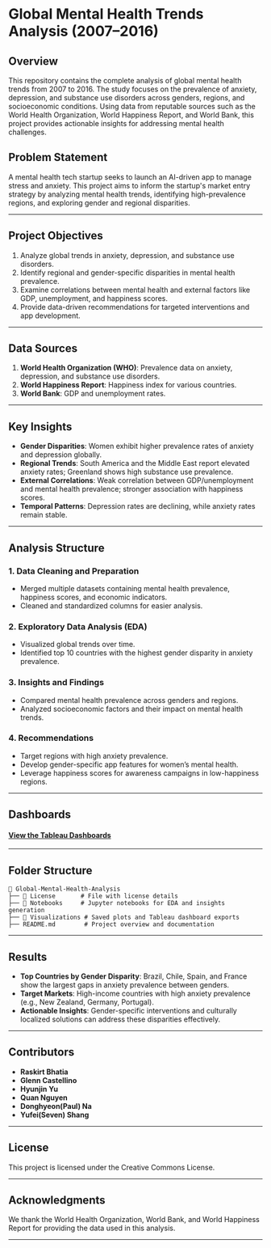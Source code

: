 # **Global Mental Health Trends Analysis (2007–2016)**

## **Overview**
This repository contains the complete analysis of global mental health trends from 2007 to 2016. The study focuses on the prevalence of anxiety, depression, and substance use disorders across genders, regions, and socioeconomic conditions. Using data from reputable sources such as the World Health Organization, World Happiness Report, and World Bank, this project provides actionable insights for addressing mental health challenges.

## **Problem Statement**
A mental health tech startup seeks to launch an AI-driven app to manage stress and anxiety. This project aims to inform the startup's market entry strategy by analyzing mental health trends, identifying high-prevalence regions, and exploring gender and regional disparities.

---

## **Project Objectives**
1. Analyze global trends in anxiety, depression, and substance use disorders.
2. Identify regional and gender-specific disparities in mental health prevalence.
3. Examine correlations between mental health and external factors like GDP, unemployment, and happiness scores.
4. Provide data-driven recommendations for targeted interventions and app development.

---

## **Data Sources**
1. **World Health Organization (WHO)**: Prevalence data on anxiety, depression, and substance use disorders.
2. **World Happiness Report**: Happiness index for various countries.
3. **World Bank**: GDP and unemployment rates.

---

## **Key Insights**
- **Gender Disparities**: Women exhibit higher prevalence rates of anxiety and depression globally.
- **Regional Trends**: South America and the Middle East report elevated anxiety rates; Greenland shows high substance use prevalence.
- **External Correlations**: Weak correlation between GDP/unemployment and mental health prevalence; stronger association with happiness scores.
- **Temporal Patterns**: Depression rates are declining, while anxiety rates remain stable.

---

## **Analysis Structure**
### **1. Data Cleaning and Preparation**
   - Merged multiple datasets containing mental health prevalence, happiness scores, and economic indicators.
   - Cleaned and standardized columns for easier analysis.

### **2. Exploratory Data Analysis (EDA)**
   - Visualized global trends over time.
   - Identified top 10 countries with the highest gender disparity in anxiety prevalence.

### **3. Insights and Findings**
   - Compared mental health prevalence across genders and regions.
   - Analyzed socioeconomic factors and their impact on mental health trends.

### **4. Recommendations**
   - Target regions with high anxiety prevalence.
   - Develop gender-specific app features for women’s mental health.
   - Leverage happiness scores for awareness campaigns in low-happiness regions.

---

## **Dashboards**
#### [View the Tableau Dashboards](https://github.com/raskirtsingh/Global-Mental-Health-Analysis/tree/main/Visualizations) 
---

## **Folder Structure**
```
📁 Global-Mental-Health-Analysis
├── 📁 License       # File with license details
├── 📁 Notebooks     # Jupyter notebooks for EDA and insights generation
├── 📁 Visualizations # Saved plots and Tableau dashboard exports
├── README.md        # Project overview and documentation
```

---

## **Results**
- **Top Countries by Gender Disparity**: Brazil, Chile, Spain, and France show the largest gaps in anxiety prevalence between genders.
- **Target Markets**: High-income countries with high anxiety prevalence (e.g., New Zealand, Germany, Portugal).
- **Actionable Insights**: Gender-specific interventions and culturally localized solutions can address these disparities effectively.

---

## **Contributors**
- **Raskirt Bhatia**
- **Glenn Castellino**
- **Hyunjin Yu**
- **Quan Nguyen**
- **Donghyeon(Paul) Na**
- **Yufei(Seven) Shang**
---

## **License**
This project is licensed under the Creative Commons License. 

---

## **Acknowledgments**
We thank the World Health Organization, World Bank, and World Happiness Report for providing the data used in this analysis. 

---
